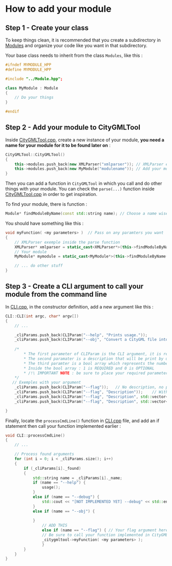 # How to add your module

## Step 1 - Create your class

To keep things clean, it is recommended that you create a subdirectory in [Modules](../../src/Modules) and organize your code like you want in that subdirectory.

Your base class needs to inherit from the class `Modules`, like this :

```c++
#ifndef MYMODULE_HPP
#define MYMODULE_HPP

#include "../Module.hpp";

class MyModule : Module
{
    // Do your things
}

#endif
```

## Step 2 - Add your module to CityGMLTool

Inside [CityGMLTool.cpp](../../src/CityGMLTool/CityGMLTool.cpp), create a new instance of your module, **you need a name for your module for it to be found later on** :

```c++
CityGMLTool::CityGMLTool()
{
	this->modules.push_back(new XMLParser("xmlparser")); // XMLParser exemple
    this->modules.push_back(new MyModule("modulename")); // Add your module
}
```

Then you can add a function in `CityGMLTool` in which you call and do other things with your module. You can check the `parse(...)` function inside [CityGMLTool.cpp](../../src/CityGMLTool/CityGMLTool.cpp) in order to get inspiration.

To find your module, there is function :
```c++
Module* findModuleByName(const std::string name); // Choose a name wisely...
```

You should have something like this :
```c++
void myFunction( <my parameters> )  // Pass on any paramters you want
{
    // XMLParser exemple inside the parse function
    XMLParser* xmlparser = static_cast<XMLParser*>(this->findModuleByName("xmlparser"));
    // Your module
    MyModule* mymodule = static_cast<MyModule*>(this->findModuleByName("modulename"));

    // ... do other stuff
}
```

## Step 3 - Create a CLI argument to call your module from the command line

In [CLI.cpp](../../src/CLI/CLI.cpp), in the constructor definition, add a new argument like this :

```c++
CLI::CLI(int argc, char* argv[])
{
    // ...

	_cliParams.push_back(CLIParam("--help", "Prints usage."));
	_cliParams.push_back(CLIParam("--obj", "Convert a CityGML file into OBJ file.", std::vector<bool>({ 0 })));
    
    /*  
        * The first parameter of CLIParam is the CLI argument, it is required
        * The second paramater is a description that will be print by usage() function, it is optional
        * The third paramter is a bool array which represents the number of parameter, it is optional : no bool array means no parameters
        * Inside the bool array : 1 is REQUIRED and 0 is OPTIONAL
        * /!\ IMPORTANT NOTE : be sure to place your required parameters BEFORE optional ones /!\
    */
   // Exemples with your argument
    _cliParams.push_back(CLIParam("--flag"));   // No description, no parameters
    _cliParams.push_back(CLIParam("--flag", "Description"));    // With description but no parameters
    _cliParams.push_back(CLIParam("--flag", "Description", std::vector<bool>({ 0 })));  // Description, with 1 parameter which is optional (0)
    _cliParams.push_back(CLIParam("--flag", "Description", std::vector<bool>({ 1, 1, 0 })));    // Description, with 3 parameters : 2 required (1) and 1 optional (0)

}
```

Finally, locate the `processCmdLine()` function in [CLI.cpp](../../src/CLI/CLI.cpp) file, and add an if statement then call your function implemented earlier :

```c++
void CLI::processCmdLine()
{
	// ...

	// Process found arguments
	for (int i = 0; i < _cliParams.size(); i++)
	{
		if (_cliParams[i]._found)
		{
			std::string name = _cliParams[i]._name;
			if (name == "--help") {
				usage();
			}
			else if (name == "--debug") {
				std::cout << "[NOT IMPLEMENTED YET] --debug" << std::endl;
			}
			else if (name == "--obj") {
				
			} 
		        // ADD THIS
		        else if (name == "--flag") { // Your flag argument here
				// Be sure to call your function implemented in CityGMLTool.cpp
				_citygmltool->myFunction( <my parameters> );
		    	}
		}
	}
}
```
